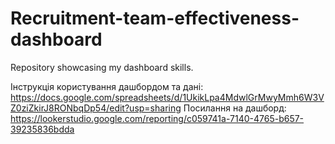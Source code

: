 # Recruitment-team-effectiveness-dashboard
Repository showcasing my dashboard skills.


Інструкція користування дашбордом та дані: https://docs.google.com/spreadsheets/d/1UkikLpa4MdwlGrMwyMmh6W3VZ0ziZkirJ8RONbqDp54/edit?usp=sharing
Посилання на дашборд: https://lookerstudio.google.com/reporting/c059741a-7140-4765-b657-39235836bdda
